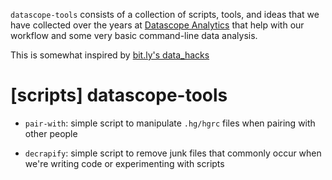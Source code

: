 `datascope-tools` consists of a collection of scripts, tools, and
ideas that we have collected over the years at
[Datascope Analytics](http://datascopeanalytics.com) that help with
our workflow and some very basic command-line data analysis.

This is somewhat inspired by
[bit.ly's data_hacks](https://github.com/bitly/data_hacks)

[scripts] datascope-tools
=========================

* `pair-with`: simple script to manipulate `.hg/hgrc` files when
  pairing with other people

* `decrapify`: simple script to remove junk files that commonly occur when
  we're writing code or experimenting with scripts
